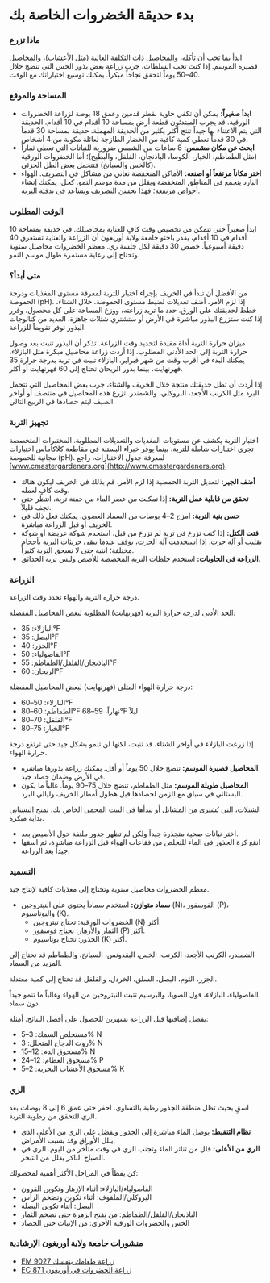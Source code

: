 # بدء حديقة الخضروات الخاصة بك

### ماذا تزرع

ابدأ بما تحب أن تأكله، والمحاصيل ذات التكلفة العالية (مثل الأعشاب)، والمحاصيل قصيرة الموسم. إذا كنت تحب السلطات، جرب زراعة بعض بذور الخس التي تنضج خلال 40–50 يوماً لتحقق نجاحاً مبكراً. يمكنك توسيع اختياراتك مع الوقت.

### المساحة والموقع

- **ابدأ صغيراً:** يمكن أن تكفي حاوية بقطر قدمين وعمق 18 بوصة لزراعة الخضروات الورقية. قد يجرب المبتدئون قطعة أرض بمساحة 10 أقدام في 10 أقدام. الحديقة التي يتم الاعتناء بها جيداً تنتج أكثر بكثير من الحديقة المهملة. حديقة بمساحة 30 قدماً في 30 قدماً تعطي كمية كافية من الخضار الطازجة لعائلة مكونة من 4 أشخاص.
- **ابحث عن مكان مشمس:** 8 ساعات من الشمس ضرورية للنباتات التي تعطي ثماراً (مثل الطماطم، الخيار، الكوسا، الباذنجان، الفلفل، والبطيخ)؛ أما الخضروات الورقية (كالخس والسبانخ) فتتحمل بعض الظل الجزئي.
- **اختر مكاناً مرتفعاً أو اصنعه:** الأماكن المنخفضة تعاني من مشاكل في التصريف. الهواء البارد يتجمع في المناطق المنخفضة ويقلل من مدة موسم النمو. كحل، يمكنك إنشاء أحواض مرتفعة؛ فهذا يحسن التصريف ويساعد في تدفئة التربة.

### الوقت المطلوب

ابدأ صغيراً حتى تتمكن من تخصيص وقت كافٍ للعناية بمحاصيلك. في حديقة بمساحة 10 أقدام في 10 أقدام، يقدر باحثو جامعة ولاية أوريغون أن الزراعة والعناية تستغرق 40 دقيقة أسبوعياً. خصص 30 دقيقة لكل جلسة ري. معظم الخضروات محاصيل سنوية وتحتاج إلى رعاية مستمرة طوال موسم النمو.

### متى أبدأ؟

من الأفضل أن تبدأ في الخريف بإجراء اختبار للتربة لمعرفة مستوى المغذيات ودرجة الحموضة (pH). إذا لزم الأمر، أضف تعديلات لضبط مستوى الحموضة. خلال الشتاء، خطط لحديقتك على الورق. حدد ما تريد زراعته، ووزع المساحة على كل محصول، وقرر إذا كنت ستزرع البذور مباشرة في الأرض أو ستشتري شتلات جاهزة. العديد من كتالوجات البذور توفر تقويماً للزراعة.

ميزان حرارة التربة أداة مفيدة لتحديد وقت الزراعة. تذكر أن البذور تنبت بعد وصول حرارة التربة إلى الحد الأدنى المطلوب. إذا أردت زراعة محاصيل مبكرة مثل البازلاء، يمكنك البدء في أقرب وقت من شهر فبراير. البازلاء تنبت في تربة بدرجة حرارة 35 فهرنهايت، بينما بذور الريحان تحتاج إلى 60 فهرنهايت أو أكثر.

إذا أردت أن تظل حديقتك منتجة خلال الخريف والشتاء، جرب بعض المحاصيل التي تتحمل البرد مثل الكرنب الأجعد، البروكلي، والشمندر. تزرع هذه المحاصيل في منتصف أو أواخر الصيف ليتم حصادها في الربيع التالي.

### تجهيز التربة

اختبار التربة يكشف عن مستويات المغذيات والتعديلات المطلوبة. المختبرات المتخصصة تجري اختبارات شاملة للتربة، بينما يوفر خبراء البستنة في مقاطعة كلاكاماس اختبارات مجانية للحموضة (pH). لمعرفة جدول الاختبارات، راجع [www.cmastergardeners.org](http://www.cmastergardeners.org).

- **أضف الجير:** لتعديل التربة الحمضية إذا لزم الأمر. قم بذلك في الخريف ليكون هناك وقت كافٍ لعمله.
- **تحقق من قابلية عمل التربة:** إذا تمكنت من عصر الماء من حفنة تربة، انتظر حتى تجف قليلاً.
- **حسن بنية التربة:** امزج 2–4 بوصات من السماد العضوي. يمكنك فعل ذلك في الخريف أو قبل الزراعة مباشرة.
- **فتت الكتل:** إذا كنت تزرع في تربة لم تزرع من قبل، استخدم شوكة عريضة أو شوكة تقليب أو آلة حرث. إذا استخدمت آلة الحرث، توقف عندما تبقى جزيئات التربة بأحجام مختلفة؛ انتبه حتى لا تسحق التربة كثيراً.
- **الزراعة في الحاويات:** استخدم خلطات التربة المخصصة للأصص وليس تربة الحدائق.

### الزراعة

درجة حرارة التربة والهواء تحدد وقت الزراعة.


الحد الأدنى لدرجة حرارة التربة (فهرنهايت) المطلوبة لبعض المحاصيل المفضلة:

- البازلاء: 35°F
- البصل: 35°F
- الجزر: 40°F
- الفاصولياء: 50°F
- الباذنجان/الفلفل/الطماطم: 55°F
- الريحان: 60°F


درجة حرارة الهواء المثلى (فهرنهايت) لبعض المحاصيل المفضلة:

- البازلاء: 50–60°F
- الطماطم: 60–80°F نهاراً، 59–68°F ليلاً
- الفلفل: 70–80°F
- الخيار: 75–80°F

إذا زرعت البازلاء في أواخر الشتاء، قد تنبت، لكنها لن تنمو بشكل جيد حتى ترتفع درجة حرارة الهواء.


- **المحاصيل قصيرة الموسم:** تنضج خلال 50 يوماً أو أقل. يمكنك زراعة بذورها مباشرة في الأرض وضمان حصاد جيد.
- **المحاصيل طويلة الموسم:** مثل الطماطم، تنضج خلال 75–90 يوماً. غالباً ما يكون البستاني في سباق مع الزمن لحصادها قبل هطول أمطار الخريف وليالي البرد.


الشتلات، التي تُشترى من المشاتل أو تبدأها في البيت المحمي الخاص بك، تمنح البستاني بداية مبكرة.

- اختر نباتات صحية متجذرة جيداً ولكن لم تظهر جذور ملتفة حول الأصيص بعد.
- انقع كرة الجذور في الماء للتخلص من فقاعات الهواء قبل الزراعة مباشرة، ثم اسقها جيداً بعد الزراعة.

### التسميد

معظم الخضروات محاصيل سنوية وتحتاج إلى مغذيات كافية لإنتاج جيد.

- **سماد متوازن:** استخدم سماداً يحتوي على النيتروجين (N)، الفوسفور (P)، والبوتاسيوم (K).
  - الخضروات الورقية: تحتاج نيتروجين (N) أكثر.
  - الثمار والأزهار: تحتاج فوسفور (P) أكثر.
  - الجذور: تحتاج بوتاسيوم (K) أكثر.


الشمندر، الكرنب الأجعد، الكرنب، الخس، البقدونس، السبانخ، والطماطم قد تحتاج إلى المزيد من السماد.


الجزر، الثوم، البصل، السلق، الخردل، والفلفل قد تحتاج إلى كمية معتدلة.


الفاصولياء، البازلاء، فول الصويا، والبرسيم تثبت النيتروجين من الهواء وغالباً ما تنمو جيداً دون سماد.


يفضل إضافتها قبل الزراعة بشهرين للحصول على أفضل النتائج. أمثلة:

- مستخلص السمك: 3–5% N
- روث الدجاج المتحلل: 3% N
- مسحوق الدم: 12–15% N
- مسحوق العظام: 12–24% P
- مسحوق الأعشاب البحرية: 2–5% K

### الري

اسقِ بحيث تظل منطقة الجذور رطبة بالتساوي. احفر حتى عمق 6 إلى 8 بوصات بعد الري للتحقق من رطوبة التربة.

- **نظام التنقيط:** يوصل الماء مباشرة إلى الجذور ويفضل على الري من الأعلى الذي يبلل الأوراق وقد يسبب الأمراض.
- **الري من الأعلى:** قلل من تناثر الماء وتجنب الري في وقت متأخر من اليوم. الري في الصباح الباكر يقلل من التبخر.


كن يقظاً في المراحل الأكثر أهمية لمحصولك:

- الفاصولياء/البازلاء: أثناء الإزهار وتكوين القرون
- البروكلي/الملفوف: أثناء تكوين وتضخم الرأس
- البصل: أثناء تكوين البصلة
- الباذنجان/الفلفل/الطماطم: من تفتح الزهرة حتى تضخم الثمار
- الخس والخضروات الورقية الأخرى: من الإنبات حتى الحصاد

### منشورات جامعة ولاية أوريغون الإرشادية

- [EM 9027 زراعة طعامك بنفسك](https://catalog.extension.oregonstate.edu/em9027)
- [EC 871 زراعة الخضروات في أوريغون](https://catalog.extension.oregonstate.edu/ec871)
